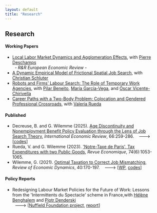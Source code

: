 ```yaml
---
layout: default
title: "Research"
---
```


## Research

#### Working Papers
<div class="rlist">
  <ul>
    <!-- EcoGeo -->
    <li> <a href="https://papers.ssrn.com/sol3/papers.cfm?abstract_id=3941989" target="_blank">Local Labor Market Dynamics and Agglomeration Effects</a>,
      with <a href="https://sites.google.com/site/pierredeschampsecon" target="_blank">Pierre Deschamps</a>
      <br> &nbsp; <i> - R&R European Economic Review - </i>
    </li>
    <!-- GeoMob -->
    <li> <a href="https://papers.ssrn.com/sol3/papers.cfm?abstract_id=4517222" target="_blank">A Dynamic Empirical Model of Frictional Spatial Job Search</a>,
      with <a href="https://christianschluter.github.io" target="_blank">Christian Schluter</a>
    </li>
        <!-- Robots -->
    <li> <a href="https://www.nottingham.ac.uk/gep/documents/papers/2024/24-02.pdf" target="_blank">Robots and Firms’ Labour Search: The Role of Temporary Work Agencies</a>,
      with <a href="https://www.uv.es/~beneito" target="_blank"> Pilar Beneito</a>, 
      <a href="https://mgarcia-vega.wixsite.com/mariagarciavega" target="_blank"> Mar&iacute;a Garc&iacute;a-Vega</a>, 
      and <a href="https://scholar.google.es/citations?user=OuwooxUAAAAJ&hl=es" target="_blank"> &Oacute;scar Vicente-Chirivella</a>
    </li>
        <!-- Couples -->
    <li> <a href="https://papers.ssrn.com/sol3/papers.cfm?abstract_id=5435755" target="_blank">Career Paths with a Two-Body Problem: Colocation and Gendered Professional Crossroads</a>,
      with <a href="https://www.valeriarueda.org" target="_blank"> Valeria Rueda</a>
    </li>
  </ul>
</div>



#### Published
<div class="rlist">
  <ul>
    <!-- RDD paper -->
    <li> Decreuse, B. and G. Wilemme (2025). <a href="http://doi.org/10.1111/iere.12726" target="_blank">Age Discontinuity and Nonemployment Benefit Policy Evaluation through the Lens of Job Search Theory</a>, <i>International Economic Review</i>, 66:259-286.
      &nbsp;&nbsp; ---> [<a href="https://github.com/gwilemme/RDD_age_disc" target="_blank">codes</a>]
    </li>
    <!-- NotreDame -->
    <li> Rueda, V. and G. Wilemme (2023). <a href="https://doi.org/10.3917/reco.746.1053" target="_blank">'Notre-Taxe de Paris', Tax Expenditures with two Public Goods</a>, <i>Revue Economique</i>, 74(6):1053-1065.
    </li>
    <!-- Tax paper -->
    <li> Wilemme, G. (2021). <a href="https://doi.org/10.1016/j.red.2020.09.011" target="_blank">Optimal Taxation to Correct Job Mismatching</a>, <i>Review of Economic Dynamics</i>, 40:170-197. &nbsp;&nbsp; ---> [<a href="assets/papers/opmismatch.pdf" target="_blank">WP</a>, <a href="https://github.com/gwilemme/Opmismatch" target="_blank">codes</a>]
    </li>
  </ul>
</div>



#### Policy Reports
<div class="rlist">
  <ul>
    <li> Redesigning Labour Market Policies for the Future of Work: Lessons from the 'Intermittents du Spectacle' scheme in France,with <a href="https://sites.google.com/view/helenebenghalem" target="_blank">Hélène Benghalem</a> and <a href="https://sites.google.com/site/piotrdenderski/" target="_blank">Piotr Denderski</a> 
<br> &nbsp; ---> [<a href="https://www.nuffieldfoundation.org/project/redesigning-labour-market-policies-future-of-work" target="_blank">Nuffield Foundation project</a>,
                <a href="https://figshare.le.ac.uk/articles/report/Redesigning_Labour_Market_Policies_for_the_Future_of_Work_Lessons_from_the_Intermittents_du_Spectacle_scheme_in_France/24793638" target="_blank">report</a>]
      </li> 
  </ul>
</div>

<!--
- [Age Discontinuity and Nonemployment Benefit Policy Evaluation through the Lens of Job Search Theory](assets/papers/RDD_age_disc.pdf){:target="_blank"}, *R&R International Economic Review*,
<br> with [Bruno Decreuse](https://sites.google.com/site/brunodecreuseecon/){:target="_blank"}

- [Local Labor Market Dynamics and Agglomeration Effects](https://papers.ssrn.com/sol3/papers.cfm?abstract_id=3941989){:target="_blank"},
<br> with [Pierre Deschamps](https://sites.google.com/site/pierredeschampsecon/){:target="_blank"} 

- [A Dynamic Empirical Model of Frictional Spatial Job Search](https://papers.ssrn.com/sol3/papers.cfm?abstract_id=4517222){:target="_blank"},
<br> with [Christian Schluter](https://christianschluter.github.io/){:target="_blank"} 

- [Career Paths with a Two-Body Problem: Occupational Specialization and Geographic Mobility](https://research.upjohn.org/up_workingpapers/346/){:target="_blank"},
<br> with [Valeria Rueda](https://www.valeriarueda.org/){:target="_blank"}, more recent version upon request

- [Robots and Firms’ Labour Search: The Role of Temporary Work Agencies](https://www.nottingham.ac.uk/gep/documents/papers/2024/24-02.pdf){:target="_blank"},
<br> with [Pilar Beneito](https://www.uv.es/~beneito/){:target="_blank"}, [Mar&iacute;a Garc&iacute;a-Vega](https://mgarcia-vega.wixsite.com/mariagarciavega){:target="_blank"} and [&Ograve;scar Vicente-Chirivella](https://scholar.google.es/citations?user=OuwooxUAAAAJ&hl=es){:target="_blank"}
-->


<!--
- Optimal Taxation to Correct Job Mismatching, *Review of Economic Dynamics*, 2021
<br> &nbsp; -> [[article](https://www.sciencedirect.com/science/article/abs/pii/S1094202520300934){:target="_blank"}, [WP version](assets/papers/opmismatch.pdf){:target="_blank"}, [codes](https://github.com/gwilemme/Opmismatch/){:target="_blank"}]

- 'Notre-Taxe de Paris', Tax Expenditures with two Public Goods. *Revue Economique*, 2023,
<br> with [Valeria Rueda](https://www.valeriarueda.org/){:target="_blank"}
<br> &nbsp; -> [[article](https://www.cairn-int.info/journal-revue-economique-2023-6-page-1053.htm){:target="_blank"}]
-->
